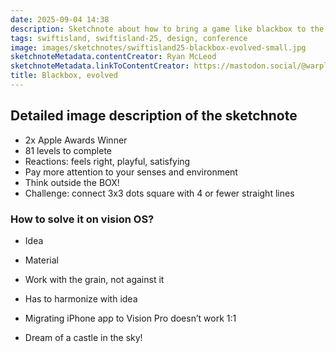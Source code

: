 ```yaml
---
date: 2025-09-04 14:38
description: Sketchnote about how to bring a game like blackbox to the vision pro from Shift Island 2025
tags: swiftisland, swiftisland-25, design, conference
image: images/sketchnotes/swiftisland25-blackbox-evolved-small.jpg
sketchnoteMetadata.contentCreator: Ryan McLeod
sketchnoteMetadata.linkToContentCreator: https://mastodon.social/@warpling
title: Blackbox, evolved
---
```


## Detailed image description of the sketchnote

- 2x Apple Awards Winner
- 81 levels to complete
- Reactions: feels right, playful, satisfying
- Pay more attention to your senses and environment
- Think outside the BOX!
- Challenge: connect 3x3 dots square with 4 or fewer straight lines

### How to solve it on vision OS?
- Idea
- Material

- Work with the grain, not against it
- Has to harmonize with idea
- Migrating iPhone app to Vision Pro doesn’t work 1:1
- Dream of a castle in the sky!
